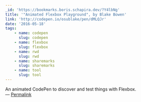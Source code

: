 ```yaml
---
_id: 'https://bookmarks.boris.schapira.dev/?Y4lbNg'
title: '"Animated Flexbox Playground", by Blake Bowen'
link: 'http://codepen.io/osublake/pen/dMLQJr'
date: '2016-05-18'
tags:
    - name: codepen
      slug: codepen
    - name: flexbox
      slug: flexbox
    - name: rwd
      slug: rwd
    - name: sharemarks
      slug: sharemarks
    - name: tool
      slug: tool
---
```


An animated CodePen to discover and test things with Flexbox. <br>&#8212;
<a href="https://bookmarks.boris.schapira.dev/?Y4lbNg" title="Permalink">Permalink</a>
